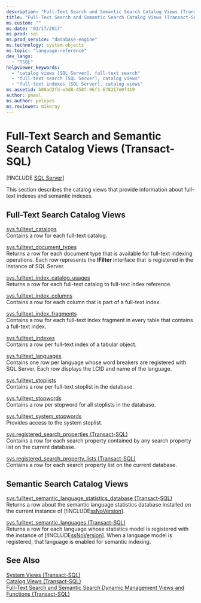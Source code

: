 ```yaml
---
description: "Full-Text Search and Semantic Search Catalog Views (Transact-SQL)"
title: "Full-Text Search and Semantic Search Catalog Views (Transact-SQL) | Microsoft Docs"
ms.custom: ""
ms.date: "03/17/2017"
ms.prod: sql
ms.prod_service: "database-engine"
ms.technology: system-objects
ms.topic: "language-reference"
dev_langs: 
  - "TSQL"
helpviewer_keywords: 
  - "catalog views [SQL Server], full-text search"
  - "full-text search [SQL Server], catalog views"
  - "full-text indexes [SQL Server], catalog views"
ms.assetid: b08ad2fd-e3d8-458f-96f1-678217e0f419
author: pmasl
ms.author: pelopes
ms.reviewer: mikeray
---
```

# Full-Text Search and Semantic Search Catalog Views (Transact-SQL)
[!INCLUDE [SQL Server](../../includes/applies-to-version/sqlserver.md)]

  This section describes the catalog views that provide information about full-text indexes and semantic indexes.  
  
## Full-Text Search Catalog Views  
 [sys.fulltext_catalogs](../../relational-databases/system-catalog-views/sys-fulltext-catalogs-transact-sql.md)  
 Contains a row for each full-text catalog.  
  
 [sys.fulltext_document_types](../../relational-databases/system-catalog-views/sys-fulltext-document-types-transact-sql.md)  
 Returns a row for each document type that is available for full-text indexing operations. Each row represents the **IFilter** interface that is registered in the instance of SQL Server.  
  
 [sys.fulltext_index_catalog_usages](../../relational-databases/system-catalog-views/sys-fulltext-index-catalog-usages-transact-sql.md)  
 Returns a row for each full-text catalog to full-text index reference.  
  
 [sys.fulltext_index_columns](../../relational-databases/system-catalog-views/sys-fulltext-index-columns-transact-sql.md)  
 Contains a row for each column that is part of a full-text index.  
  
 [sys.fulltext_index_fragments](../../relational-databases/system-catalog-views/sys-fulltext-index-fragments-transact-sql.md)  
 Contains a row for each full-text index fragment in every table that contains a full-text index.  
  
 [sys.fulltext_indexes](../../relational-databases/system-catalog-views/sys-fulltext-indexes-transact-sql.md)  
 Contains a row per full-text index of a tabular object.  
  
 [sys.fulltext_languages](../../relational-databases/system-catalog-views/sys-fulltext-languages-transact-sql.md)  
 Contains one row per language whose word breakers are registered with SQL Server. Each row displays the LCID and name of the language.  
  
 [sys.fulltext_stoplists](../../relational-databases/system-catalog-views/sys-fulltext-stoplists-transact-sql.md)  
 Contains a row per full-text stoplist in the database.  
  
 [sys.fulltext_stopwords](../../relational-databases/system-catalog-views/sys-fulltext-stopwords-transact-sql.md)  
 Contains a row per stopword for all stoplists in the database.  
  
 [sys.fulltext_system_stopwords](../../relational-databases/system-catalog-views/sys-fulltext-system-stopwords-transact-sql.md)  
 Provides access to the system stoplist.  
  
 [sys.registered_search_properties &#40;Transact-SQL&#41;](../../relational-databases/system-catalog-views/sys-registered-search-properties-transact-sql.md)  
 Contains a row for each search property contained by any search property list on the current database.  
  
 [sys.registered_search_property_lists &#40;Transact-SQL&#41;](../../relational-databases/system-catalog-views/sys-registered-search-property-lists-transact-sql.md)  
 Contains a row for each search property list on the current database.  
  
## Semantic Search Catalog Views  
 [sys.fulltext_semantic_language_statistics_database &#40;Transact-SQL&#41;](../../relational-databases/system-catalog-views/sys-fulltext-semantic-language-statistics-database-transact-sql.md)  
 Returns a row about the semantic language statistics database installed on the current instance of [!INCLUDE[ssNoVersion](../../includes/ssnoversion-md.md)].  
  
 [sys.fulltext_semantic_languages &#40;Transact-SQL&#41;](../../relational-databases/system-catalog-views/sys-fulltext-semantic-languages-transact-sql.md)  
 Returns a row for each language whose statistics model is registered with the instance of [!INCLUDE[ssNoVersion](../../includes/ssnoversion-md.md)]. When a language model is registered, that language is enabled for semantic indexing.  
  
## See Also  
 [System Views &#40;Transact-SQL&#41;](../../t-sql/language-reference.md)   
 [Catalog Views &#40;Transact-SQL&#41;](../../relational-databases/system-catalog-views/catalog-views-transact-sql.md)   
 [Full-Text Search and Semantic Search Dynamic Management Views and Functions &#40;Transact-SQL&#41;](../../relational-databases/system-dynamic-management-views/full-text-and-semantic-search-dynamic-management-views-functions.md)  
  
